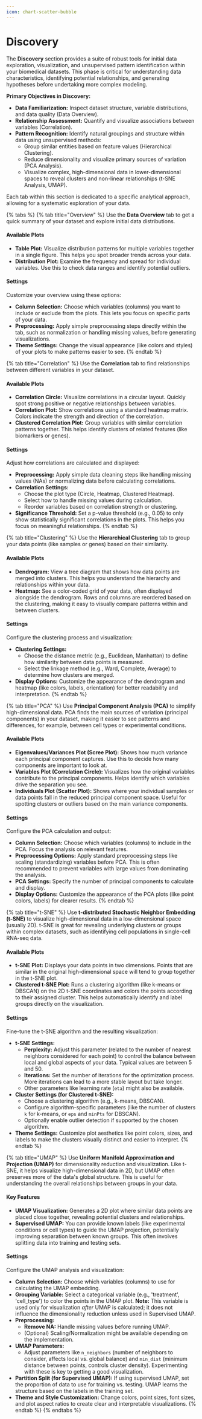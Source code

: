 ```yaml
---
icon: chart-scatter-bubble
---
```


# Discovery

The **Discovery** section provides a suite of robust tools for initial data exploration, visualization, and unsupervised pattern identification within your biomedical datasets. This phase is critical for understanding data characteristics, identifying potential relationships, and generating hypotheses before undertaking more complex modeling.

**Primary Objectives in Discovery:**

* **Data Familiarization:** Inspect dataset structure, variable distributions, and data quality (Data Overview).
* **Relationship Assessment:** Quantify and visualize associations between variables (Correlation).
* **Pattern Recognition:** Identify natural groupings and structure within data using unsupervised methods:
  * Group similar entities based on feature values (Hierarchical Clustering).
  * Reduce dimensionality and visualize primary sources of variation (PCA Analysis).
  * Visualize complex, high-dimensional data in lower-dimensional spaces to reveal clusters and non-linear relationships (t-SNE Analysis, UMAP).

Each tab within this section is dedicated to a specific analytical approach, allowing for a systematic exploration of your data.

{% tabs %}
{% tab title="Overview" %}
Use the **Data Overview** tab to get a quick summary of your dataset and explore initial data distributions.

#### Available Plots

* **Table Plot:** Visualize distribution patterns for multiple variables together in a single figure. This helps you spot broader trends across your data.
* **Distribution Plot:** Examine the frequency and spread for individual variables. Use this to check data ranges and identify potential outliers.

#### Settings

Customize your overview using these options:

* **Column Selection:** Choose which variables (columns) you want to include or exclude from the plots. This lets you focus on specific parts of your data.
* **Preprocessing:** Apply simple preprocessing steps directly within the tab, such as normalization or handling missing values, before generating visualizations.
* **Theme Settings:** Change the visual appearance (like colors and styles) of your plots to make patterns easier to see.
{% endtab %}

{% tab title="Correlation" %}
Use the **Correlation** tab to find relationships between different variables in your dataset.

#### Available Plots

* **Correlation Circle:** Visualize correlations in a circular layout. Quickly spot strong positive or negative relationships between variables.
* **Correlation Plot:** Show correlations using a standard heatmap matrix. Colors indicate the strength and direction of the correlation.
* **Clustered Correlation Plot:** Group variables with similar correlation patterns together. This helps identify clusters of related features (like biomarkers or genes).

#### Settings

Adjust how correlations are calculated and displayed:

* **Preprocessing:** Apply simple data cleaning steps like handling missing values (NAs) or normalizing data before calculating correlations.
* **Correlation Settings:**
  * Choose the plot type (Circle, Heatmap, Clustered Heatmap).
  * Select how to handle missing values during calculation.
  * Reorder variables based on correlation strength or clustering.
* **Significance Threshold:** Set a p-value threshold (e.g., 0.05) to only show statistically significant correlations in the plots. This helps you focus on meaningful relationships.
{% endtab %}

{% tab title="Clustering" %}
Use the **Hierarchical Clustering** tab to group your data points (like samples or genes) based on their similarity.

#### Available Plots

* **Dendrogram:** View a tree diagram that shows how data points are merged into clusters. This helps you understand the hierarchy and relationships within your data.
* **Heatmap:** See a color-coded grid of your data, often displayed alongside the dendrogram. Rows and columns are reordered based on the clustering, making it easy to visually compare patterns within and between clusters.

#### Settings

Configure the clustering process and visualization:

* **Clustering Settings:**
  * Choose the distance metric (e.g., Euclidean, Manhattan) to define how similarity between data points is measured.
  * Select the linkage method (e.g., Ward, Complete, Average) to determine how clusters are merged.
* **Display Options:** Customize the appearance of the dendrogram and heatmap (like colors, labels, orientation) for better readability and interpretation.
{% endtab %}

{% tab title="PCA" %}
Use **Principal Component Analysis (PCA)** to simplify high-dimensional data. PCA finds the main sources of variation (principal components) in your dataset, making it easier to see patterns and differences, for example, between cell types or experimental conditions.

#### Available Plots

* **Eigenvalues/Variances Plot (Scree Plot):** Shows how much variance each principal component captures. Use this to decide how many components are important to look at.
* **Variables Plot (Correlation Circle):** Visualizes how the original variables contribute to the principal components. Helps identify which variables drive the separation you see.
* **Individuals Plot (Scatter Plot):** Shows where your individual samples or data points fall in the reduced principal component space. Useful for spotting clusters or outliers based on the main variance components.

#### Settings

Configure the PCA calculation and output:

* **Column Selection:** Choose which variables (columns) to include in the PCA. Focus the analysis on relevant features.
* **Preprocessing Options:** Apply standard preprocessing steps like scaling (standardizing) variables before PCA. This is often recommended to prevent variables with large values from dominating the analysis.
* **PCA Settings:** Specify the number of principal components to calculate and display.
* **Display Options:** Customize the appearance of the PCA plots (like point colors, labels) for clearer results.
{% endtab %}

{% tab title="t-SNE" %}
Use **t-distributed Stochastic Neighbor Embedding (t-SNE)** to visualize high-dimensional data in a low-dimensional space (usually 2D). t-SNE is great for revealing underlying clusters or groups within complex datasets, such as identifying cell populations in single-cell RNA-seq data.

#### Available Plots

* **t-SNE Plot:** Displays your data points in two dimensions. Points that are similar in the original high-dimensional space will tend to group together in the t-SNE plot.
* **Clustered t-SNE Plot:** Runs a clustering algorithm (like k-means or DBSCAN) on the 2D t-SNE coordinates and colors the points according to their assigned cluster. This helps automatically identify and label groups directly on the visualization.

#### Settings

Fine-tune the t-SNE algorithm and the resulting visualization:

* **t-SNE Settings:**
  * **Perplexity:** Adjust this parameter (related to the number of nearest neighbors considered for each point) to control the balance between local and global aspects of your data. Typical values are between 5 and 50.
  * **Iterations:** Set the number of iterations for the optimization process. More iterations can lead to a more stable layout but take longer.
  * Other parameters like learning rate (`eta`) might also be available.
* **Cluster Settings (for Clustered t-SNE):**
  * Choose a clustering algorithm (e.g., k-means, DBSCAN).
  * Configure algorithm-specific parameters (like the number of clusters `k` for k-means, or `eps` and `minPts` for DBSCAN).
  * Optionally enable outlier detection if supported by the chosen algorithm.
* **Theme Settings:** Customize plot aesthetics like point colors, sizes, and labels to make the clusters visually distinct and easier to interpret.
{% endtab %}

{% tab title="UMAP" %}
Use **Uniform Manifold Approximation and Projection (UMAP)** for dimensionality reduction and visualization. Like t-SNE, it helps visualize high-dimensional data in 2D, but UMAP often preserves more of the data's global structure. This is useful for understanding the overall relationships between groups in your data.

#### Key Features

* **UMAP Visualization:** Generates a 2D plot where similar data points are placed close together, revealing potential clusters and relationships.
* **Supervised UMAP:** You can provide known labels (like experimental conditions or cell types) to guide the UMAP projection, potentially improving separation between known groups. This often involves splitting data into training and testing sets.

#### Settings

Configure the UMAP analysis and visualization:

* **Column Selection:** Choose which variables (columns) to use for calculating the UMAP embedding.
* **Grouping Variable:** Select a categorical variable (e.g., 'treatment', 'cell\_type') to color the points in the UMAP plot. **Note:** This variable is used only for visualization _after_ UMAP is calculated; it does not influence the dimensionality reduction unless used in Supervised UMAP.
* **Preprocessing:**
  * **Remove NA:** Handle missing values before running UMAP.
  * (Optional) Scaling/Normalization might be available depending on the implementation.
* **UMAP Parameters:**
  * Adjust parameters like `n_neighbors` (number of neighbors to consider, affects local vs. global balance) and `min_dist` (minimum distance between points, controls cluster density). Experimenting with these is key to getting a good visualization.
* **Partition Split (for Supervised UMAP):** If using supervised UMAP, set the proportion of data to use for training vs. testing. UMAP learns the structure based on the labels in the training set.
* **Theme and Style Customization:** Change colors, point sizes, font sizes, and plot aspect ratios to create clear and interpretable visualizations.
{% endtab %}
{% endtabs %}
